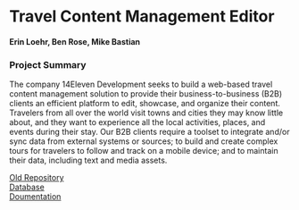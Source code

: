 # Travel Content Management Editor
#### Erin Loehr, Ben Rose, Mike Bastian

### Project Summary  
The company 14Eleven Development seeks to build a web-based travel content management solution to provide their business-to-business (B2B) 
clients an efficient platform to edit, showcase, and organize their content. Travelers from all over the world visit towns and cities they may 
know little about, and they want to experience all the local activities, places, and events during their stay. Our B2B clients require a 
toolset to integrate and/or sync data from external systems or sources; to build and create complex tours for travelers to follow and track on 
a mobile device; and to maintain their data, including text and media assets.

[Old Repository](https://github.com/erincloehr/Travel-Content-Management-Editor-Code)  
[Database](https://github.com/erincloehr/Travel-Content-Management-Editor-Database)  
[Doumentation](https://github.com/erincloehr/Travel-Content-Management-Editor)  
